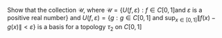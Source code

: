 Show that the collection $\mathcal{U}$, where $\mathcal{U}=\{ U( f,\varepsilon ) :f\in C[0,1] \text{and } \varepsilon \text{ is a positive real number} \}$ and $U(f,\varepsilon) =\{ g:g\in C[ 0,1] \text{ and } \sup _{x\in [ 0,1] } \| f(x) -g( x) \| <\varepsilon \}$ is a basis for a topology $\tau_2$ on $C[0,1]$
